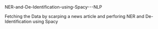 NER-and-De-Identification-using-Spacy---NLP

Fetching the Data by scarping a news article and perforing NER and De-Identification using Spacy

